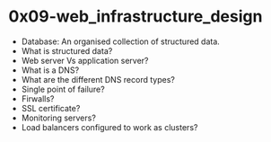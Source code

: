 # 0x09-web_infrastructure_design

* Database: An organised collection of structured data.
* What is structured data?
* Web server Vs application server?
* What is a DNS?
* What are the different DNS record types?
* Single point of failure?
* Firwalls?
* SSL certificate?
* Monitoring servers?
* Load balancers configured to work as clusters?
